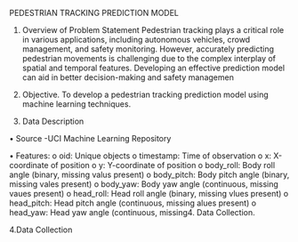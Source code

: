 PEDESTRIAN TRACKING PREDICTION MODEL


1. Overview of Problem Statement
Pedestrian tracking plays a critical role in various applications, including autonomous vehicles, crowd management, and safety monitoring. However, accurately predicting pedestrian movements is challenging due to the complex interplay of spatial and temporal features. Developing an effective prediction model can aid in better decision-making and safety managemen
2. Objective.
To develop a pedestrian tracking prediction model using machine learning techniques.

3. Data Description
  
•	Source -UCI Machine Learning Repository
   
•	Features:
o	oid: Unique objects
o	timestamp: Time of observation
o	x: X-coordinate of position
o	y: Y-coordinate of position
o	body_roll: Body roll angle (binary, missing valus present)
o	body_pitch: Body pitch angle (binary, missing vales present)
o	body_yaw: Body yaw angle (continuous, missing vaues present)
o	head_roll: Head roll angle (binary, missing vlues present)
o	head_pitch: Head pitch angle (continuous, missing alues present)
o	head_yaw: Head yaw angle (continuous, missing4. Data Collection. 

4.Data Collection
